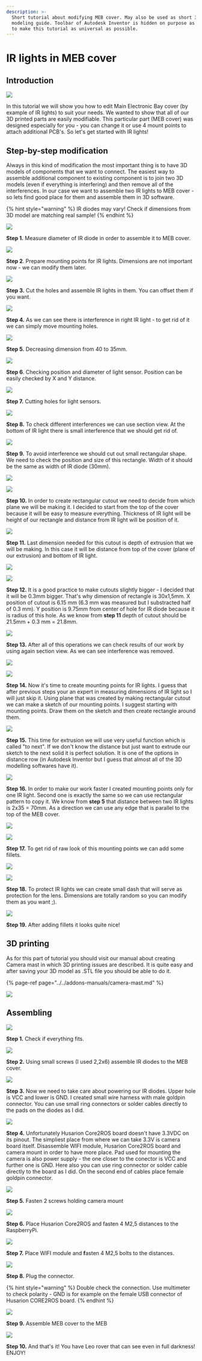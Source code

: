 ```yaml
---
description: >-
  Short tutorial about modifying MEB cover. May also be used as short 3D
  modeling guide. Toolbar of Autodesk Inventor is hidden on purpose as we wanted
  to make this tutorial as universal as possible.
---
```


# IR lights in MEB cover

## Introduction

![](../../.gitbook/assets/assembly3.jpg)

In this tutorial we will show you how to edit Main Electronic Bay cover \(by example of IR lights\) to suit your needs. We wanted to show that all of our 3D printed parts are easily modifiable. This particular part \(MEB cover\) was designed especially for you - you can change it or use 4 mount points to attach additional PCB's. So let's get started with IR lights!

## Step-by-step modification

Always in this kind of modification the most important thing is to have 3D models of components that we want to connect. The easiest way to assemble additional component to existing component is to join two 3D models \(even if everything is interfering\) and then remove all of the interferences. In our case we want to assemble two IR lights to MEB cover - so lets find good place for them and assemble them in 3D software. 

{% hint style="warning" %}
IR diodes may vary! Check if dimensions from 3D model are matching real sample!
{% endhint %}



![](../../.gitbook/assets/1.JPG)

**Step 1.** Measure diameter of IR diode in order to assemble it to MEB cover.

![](../../.gitbook/assets/2.JPG)

**Step 2**. Prepare mounting points for IR lights. Dimensions are not important now - we can modify them later.

![](../../.gitbook/assets/3.JPG)

**Step 3.** Cut the holes and assemble IR lights in them. You can offset them if you want.

![](../../.gitbook/assets/4%20%281%29.JPG)

**Step 4.** As we can see there is interference in right IR light - to get rid of it we can simply move mounting holes.

![](../../.gitbook/assets/5.JPG)

**Step 5.** Decreasing dimension from 40 to 35mm.

![](../../.gitbook/assets/6.JPG)

**Step 6**. Checking position and diameter of light sensor. Position can be easily checked by X and Y distance.

![](../../.gitbook/assets/7.JPG)

**Step 7.** Cutting holes for light sensors.

![](../../.gitbook/assets/8.JPG)

**Step 8.** To check different interferences we can use section view. At the bottom of IR light there is small interference that we should get rid of.

![](../../.gitbook/assets/9.JPG)

**Step 9.** To avoid interference we should cut out small rectangular shape. We need to check the position and size of this rectangle. Width of it should be the same as width of IR diode \(30mm\).

![](../../.gitbook/assets/11.JPG)

![](../../.gitbook/assets/12.JPG)

**Step 10.** In order to create rectangular cutout we need to decide from which plane we will be making it. I decided to start from the top of the cover because it will be easy to measure everything. Thickness of IR light will be height of our rectangle and distance from IR light will be position of it. 

![](../../.gitbook/assets/13.JPG)

**Step 11.** Last dimension needed for this cutout is depth of extrusion that we will be making. In this case it will be distance from top of the cover \(plane of our extrusion\) and bottom of IR light.

![](../../.gitbook/assets/image%20%2830%29.png)

![](../../.gitbook/assets/image%20%2810%29.png)

**Step 12.** It is a good practice to make cutouts slightly bigger - I decided that it will be 0.3mm bigger. That's why dimension of rectangle is 30x1,5mm. X position of cutout is 6.15 mm \(6.3 mm was measured but I substracted half of 0.3 mm\). Y position is 9.75mm from center of hole for IR diode because it is radius of this hole. As we know from **step 11** depth of cutout should be 21.5mm + 0.3 mm = 21.8mm.

![](../../.gitbook/assets/14.JPG)

**Step 13.** After all of this operations we can check results of our work by using again section view. As we can see interference was removed.

![](../../.gitbook/assets/15.JPG)

![](../../.gitbook/assets/16.JPG)

**Step 14.** Now it's time to create mounting points for IR lights. I guess that after previous steps your an expert in measuring dimensions of IR light so I will just skip it. Using plane that was created by making rectangular cutout we can make a sketch of our mounting points. I suggest starting with mounting points. Draw them on the sketch and then create rectangle around them. 

![](../../.gitbook/assets/17.JPG)

**Step 15.** This time for extrusion we will use very useful function which is called "to next". If we don't know the distance but just want to extrude our sketch to the next solid it is perfect solution. It is one of the options in distance row \(in Autodesk Inventor but I guess that almost all of the 3D modelling softwares have it\).

![](../../.gitbook/assets/18.JPG)

**Step 16.** In order to make our work faster I created mounting points only for one IR light. Second one is exactly the same so we can use rectangular pattern to copy it. We know from **step 5** that distance between two IR lights is 2x35 = 70mm. As a direction we can use any edge that is parallel to the top of the MEB cover.

![](../../.gitbook/assets/19.JPG)

![](../../.gitbook/assets/20.JPG)

**Step 17.** To get rid of raw look of this mounting points we can add some fillets.

![](../../.gitbook/assets/21.JPG)

![](../../.gitbook/assets/22.JPG)

**Step 18.** To protect IR lights we can create small dash that will serve as protection for the lens. Dimensions are totally random so you can modify them as you want ;\).

![](../../.gitbook/assets/23.JPG)

**Step 19.** After adding fillets it looks quite nice!

## 3D printing

As for this part of tutorial you should visit our manual about creating Camera mast in which 3D printing issues are described. It is quite easy and after saving your 3D model as .STL file you should be able to do it. 

{% page-ref page="../../addons-manuals/camera-mast.md" %}

![](../../.gitbook/assets/image%20%2829%29.png)

## Assembling 

![](../../.gitbook/assets/20200201_133452_compress18.jpg)

**Step 1.** Check if everything fits.

![](../../.gitbook/assets/20200201_133509_compress21.jpg)

**Step 2.** Using small screws \(I used 2,2x6\) assemble IR diodes to the MEB cover.

![](../../.gitbook/assets/20200201_151249_compress24.jpg)

**Step 3.** Now we need to take care about powering our IR diodes. Upper hole is VCC and lower is GND. I created small wire harness with male goldpin connector. You can use small ring connectors or solder cables directly to the pads on the diodes as I did.

![](../../.gitbook/assets/20200201_144504_compress7.jpg)

**Step 4.** Unfortunately Husarion Core2ROS board doesn't have 3.3VDC on its pinout. The simpliest place from where we can take 3.3V is camera board itself. Disassemble WIFI module, Husarion Core2ROS board and camera mount in order to have more place. Pad used for mounting the camera is also power supply - the one closer to the conector is VCC and further one is GND. Here also you can use ring connector or solder cable directly to the board as I did. On the second end of cables place female goldpin connector.

![](../../.gitbook/assets/20200201_144750_compress36.jpg)



**Step 5.** Fasten 2 screws holding camera mount

![](../../.gitbook/assets/przechwytywanie.JPG)

**Step 6.** Place Husarion Core2ROS and fasten 4 M2,5 distances to the RaspberryPi.

![](../../.gitbook/assets/przechwytywanie1.JPG)

**Step 7.** Place WIFI module and **f**asten 4 M2,5 bolts to the distances.

![](../../.gitbook/assets/20200201_151322_compress37.jpg)

**Step 8.** Plug the connector.

{% hint style="warning" %}
Double check the connection. Use multimeter to check polarity - GND is for example on the female USB connector of Husarion CORE2ROS board.
{% endhint %}

![](../../.gitbook/assets/20200201_151542_compress48.jpg)

**Step 9.** Assemble MEB cover to the MEB

![](../../.gitbook/assets/20200201_151533_compress86.jpg)

**Step 10.** And that's it! You have Leo rover that can see even in full darkness! ENJOY!

